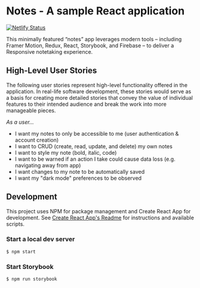 # Notes - A sample React application

[![Netlify Status](https://api.netlify.com/api/v1/badges/2b9eb17e-2b40-4a1a-a8ea-b6f9bebe5c40/deploy-status)](https://app.netlify.com/sites/laughing-sinoussi-90cb37/deploys)

This minimally featured “notes” app leverages modern tools – including Framer Motion, Redux, React, Storybook, and Firebase – to deliver a Responsive notetaking experience.

## High-Level User Stories

The following user stories represent high-level functionality offered in the application. In real-life software development, these stories would serve as a basis for creating more detailed stories that convey the value of individual features to their intended audience and break the work into more manageable pieces.

_As a user..._

- I want my notes to only be accessible to me (user authentication & account creation)
- I want to CRUD (create, read, update, and delete) my own notes
- I want to style my note (bold, italic, code)
- I want to be warned if an action I take could cause data loss (e.g. navigating away from app)
- I want changes to my note to be automatically saved
- I want my "dark mode" preferences to be observed

## Development

This project uses NPM for package management and Create React App for development. See [Create React App's Readme](README-Create-React-App.md) for instructions and available scripts.

### Start a local dev server

```
$ npm start
```

### Start Storybook

```
$ npm run storybook
```
